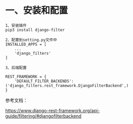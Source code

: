 # 一、安装和配置
```
1、安装插件
pip3 install django-filter

2、配置到setting.py文件中
INSTALLED_APPS = [
    ...
    'django_filters'
]

3、后端配置

REST_FRAMEWORK = {
    'DEFAULT_FILTER_BACKENDS': ('django_filters.rest_framework.DjangoFilterBackend',)
}
```



参考文档：

https://www.django-rest-framework.org/api-guide/filtering/#djangofilterbackend
